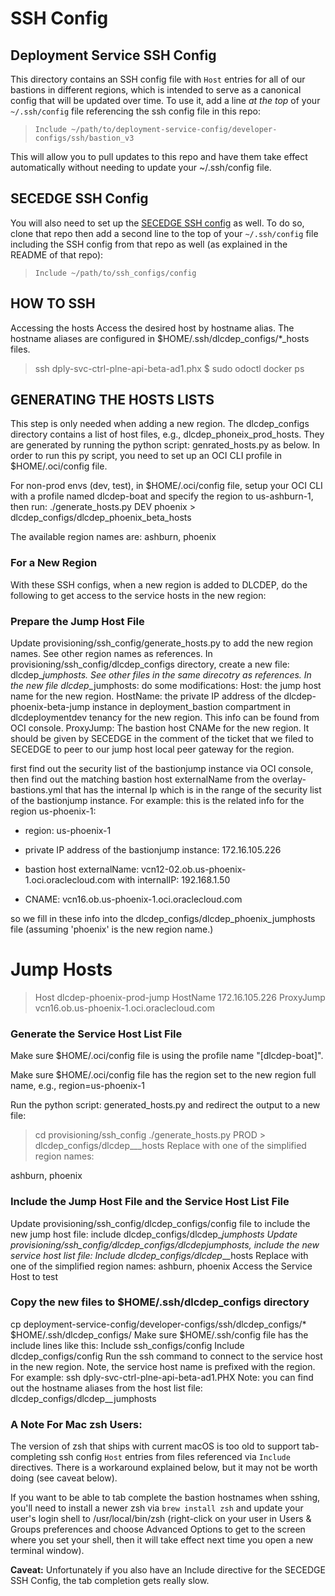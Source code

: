 # SSH Config

## Deployment Service SSH Config

This directory contains an SSH config file with `Host` entries for all of our
bastions in different regions, which is intended to serve as a canonical config
that will be updated over time. To use it, add a line _at the top_ of your
`~/.ssh/config` file referencing the ssh config file in this repo:

> `Include ~/path/to/deployment-service-config/developer-configs/ssh/bastion_v3`

This will allow you to pull updates to this repo and have them take effect
automatically without needing to update your ~/.ssh/config file.

## SECEDGE SSH Config

You will also need to set up the
[SECEDGE SSH
config](https://bitbucket.oci.oraclecorp.com/projects/secedge/repos/ssh_configs/browse)
as well. To do so, clone that repo then add a second line to the top of your
`~/.ssh/config` file including the SSH config from that repo as well (as
explained in the README of that repo):

> `Include ~/path/to/ssh_configs/config`

## HOW TO SSH

Accessing the hosts Access the desired host by hostname alias. The hostname aliases are configured in $HOME/.ssh/dlcdep_configs/*_hosts files.
> ssh dply-svc-ctrl-plne-api-beta-ad1.phx
 $ sudo odoctl docker ps

## GENERATING THE HOSTS LISTS
This step is only needed when adding a new region. The dlcdep_configs directory contains a list of host files, e.g., dlcdep_phoneix_prod_hosts. They are generated by running the python script: genrated_hosts.py as below. In order to run this py script, you need to set up an OCI CLI profile in $HOME/.oci/config file.

For non-prod envs (dev, test), in $HOME/.oci/config file, setup your OCI CLI with a profile named dlcdep-boat and specify the region to us-ashburn-1, then run: ./generate_hosts.py DEV phoenix > dlcdep_configs/dlcdep_phoenix_beta_hosts

The available region names are: ashburn, phoenix

### For a New Region
With these SSH configs, when a new region is added to DLCDEP, do the following to get access to the service hosts in the new region:

### Prepare the Jump Host File
Update provisioning/ssh_config/generate_hosts.py to add the new region names. See other region names as references.
In provisioning/ssh_config/dlcdep_configs directory, create a new file: dlcdep_<new region>_jumphosts. See other files in the same direcotry as references.
In the new file dlcdep_<new region name>_jumphosts: do some modifications:
Host: the jump host name for the new region.
HostName: the private IP address of the dlcdep-phoenix-beta-jump instance in deployment_bastion compartment in dlcdeploymentdev tenancy for the new region. This info can be found from OCI console.
ProxyJump: 
The bastion host CNAMe for the new region. It should be given by SECEDGE in the comment of the ticket that we filed to SECEDGE to peer to our jump host local peer gateway for the region.  
 
first find out the security list of the bastionjump instance via OCI console, 
then find out the matching bastion host externalName from the overlay-bastions.yml that has the internal Ip which is in the range of the security list of the bastionjump instance.
For example: this is the related info for the region us-phoenix-1:
- region: us-phoenix-1

- private IP address of the bastionjump instance: 172.16.105.226

- bastion host externalName: vcn12-02.ob.us-phoenix-1.oci.oraclecloud.com with internalIP: 192.168.1.50

- CNAME: vcn16.ob.us-phoenix-1.oci.oraclecloud.com

so we fill in these info into the dlcdep_configs/dlcdep_phoenix_jumphosts file (assuming 'phoenix' is the new region name.)

# Jump Hosts 
> Host dlcdep-phoenix-prod-jump 
    HostName 172.16.105.226 
    ProxyJump vcn16.ob.us-phoenix-1.oci.oraclecloud.com

### Generate the Service Host List File
Make sure $HOME/.oci/config file is using the profile name "[dlcdep-boat]".

Make sure $HOME/.oci/config file has the region set to the new region full name, e.g., region=us-phoenix-1

Run the python script: generated_hosts.py and redirect the output to a new file:

> cd provisioning/ssh_config
> ./generate_hosts.py PROD <new region> > dlcdep_configs/dlcdep_<new region>_<env>_hosts
Replace <new region> with one of the simplified region names: 

ashburn, phoenix

### Include the Jump Host File and the Service Host List File
Update provisioning/ssh_config/dlcdep_configs/config file to include the new jump host file:
include dlcdep_configs/dlcdep_<new region>_jumphosts
Update provisioning/ssh_config/dlcdep_configs/dlcdep_<new region>_jumphosts, include the new service host list file:
Include dlcdep_configs/dlcdep_<new region>_<env>_hosts
Replace <new region> with one of the simplified region names: ashburn, phoenix
Access the Service Host to test


### Copy the new files to $HOME/.ssh/dlcdep_configs directory 
cp deployment-service-config/developer-configs/ssh/dlcdep_configs/* $HOME/.ssh/dlcdep_configs/
Make sure $HOME/.ssh/config file has the include lines like this:
Include ssh_configs/config
Include dlcdep_configs/config
Run the ssh command to connect to the service host in the new region. Note, the service host name is prefixed with the region. For example:
ssh dply-svc-ctrl-plne-api-beta-ad1.PHX
Note: you can find out the hostname aliases from the host list file: dlcdep_configs/dlcdep_<new region>_jumphosts

### A Note For Mac zsh Users:

The version of zsh that ships with current macOS is too old to support
tab-completing ssh config `Host` entries from files referenced via `Include`
directives. There is a workaround explained below, but it may not be worth doing
(see caveat below).

If you want to be able to tab complete the bastion hostnames when sshing, you'll
need to install a newer zsh via `brew install zsh` and update your user's login
shell to /usr/local/bin/zsh (right-click on your user in Users & Groups
preferences and choose Advanced Options to get to the screen where you set your
shell, then it will take effect next time you open a new terminal window).

**Caveat:** Unfortunately if you also have an Include directive for the SECEDGE SSH Config,
the tab completion gets really slow.
